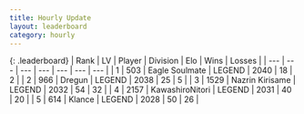 ```yaml
---
title: Hourly Update
layout: leaderboard
category: hourly
---
```


{: .leaderboard}
| Rank | LV | Player | Division | Elo | Wins | Losses |
| --- | --- | --- | --- | --- | --- | --- |
| <span data-change="1">1</span> | 503 | <span title="ID: 512212">Eagle Soulmate</span> | LEGEND | <span data-change="0">2040</span> | <span data-change="0">18</span> | <span data-change="0">2</span> |
| <span data-change="1">2</span> | 966 | <span title="ID: 337810">Dregun</span> | LEGEND | <span data-change="0">2038</span> | <span data-change="0">25</span> | <span data-change="0">5</span> |
| <span data-change="-2">3</span> | 1529 | <span title="ID: 315148">Nazrin Kirisame</span> | LEGEND | <span data-change="-11">2032</span> | <span data-change="2">54</span> | <span data-change="2">32</span> |
| <span data-change="1">4</span> | 2157 | <span title="ID: 164871">KawashiroNitori</span> | LEGEND | <span data-change="8">2031</span> | <span data-change="2">40</span> | <span data-change="1">20</span> |
| <span data-change="-1">5</span> | 614 | <span title="ID: 518429">Klance</span> | LEGEND | <span data-change="0">2028</span> | <span data-change="0">50</span> | <span data-change="0">26</span> |